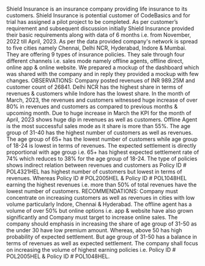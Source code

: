 Shield Insurance is an insurance company providing life insurance to its customers.
Shield Insurance is potential customer of CodeBasics and for trial has assigned a pilot project to be completed. 
As per customer’s requirement and subsequent discussion initially Shield Insurance provided their basic requirements along with data of 6 months i.e. from November, 2022 till April, 2023.
As per the data provided company's network is spread to five cities namely Chennai, Delhi NCR, Hyderabad, Indore & Mumbai.
They are offering 9 types of insurance policies.
They sale through four different channels i.e. sales mode namely offline agents, offline direct, online app & online website.
We prepared a mockup of the dashboard which was shared with the company and in reply they provided a mockup with few changes.
OBSERVATIONS:
Company posted revenues of INR 989.25M and customer count of 26841.
Delhi NCR has the highest share in terms of revenues & customers while Indore has the lowest share.
In the month of March, 2023, the revenues and customers witnessed huge increase of over 80% in revenues and customers as compared to previous months & upcoming month.
Due to huge increase in March the KPI for the month of April, 2023 shows huge dip in revenues as well as customers.
Offline Agent is the most successful sales mode as it share is more than 55%.
The age group of 31-40 has the highest number of customers as well as revenues. 
The age group of 65+ has the lowest number of customers while age group of 18-24 is lowest in terms of revenues.
The expected settlement is directly proportional with age group i.e. 65+ has highest expected settlement rate of 74% which reduces to 38% for the age group of 18-24.
The type of policies shows indirect relation between revenues and customers as Policy ID # POL4321HEL has highest number of customers but lowest in terms of revenues.
Whereas Policy ID # POL2005HEL & Policy ID # POL1048HEL earning the highest revenues i.e. more than 50% of total revenues have the lowest number of customers. 
RECOMMENDATIONS:
Company must concentrate on increasing customers as well as revenues in cities with low volume particularly Indore, Chennai & Hyderabad.
The offline agent has a volume of over 50% but online options i.e. app & website have also grown significantly and Company must target to increase online sales.
The company should emphasis in increasing the share of age group of 31-50 as the under 30 have low premium amount. 
Whereas, above 50 has high probability of expected settlement. But age group of 31-50 has a balance in terms of revenues as well as expected settlement.
The company shall focus on increasing the volume of highest earning policies i.e. Policy ID # POL2005HEL & Policy ID # POL1048HEL.
